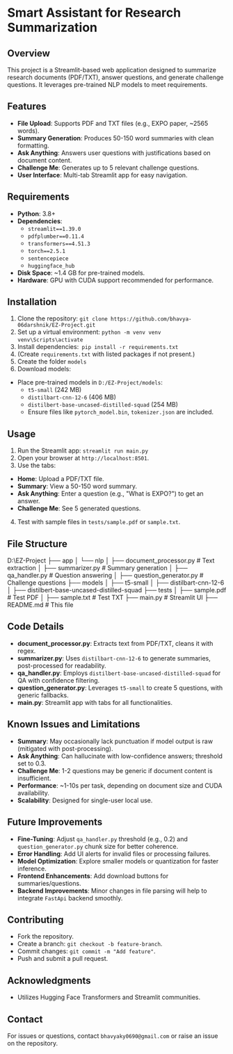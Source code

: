 

# Smart Assistant for Research Summarization

## Overview
This project is a Streamlit-based web application designed to summarize research documents (PDF/TXT), answer questions, and generate challenge questions. It leverages pre-trained NLP models to meet requirements.

## Features
- **File Upload**: Supports PDF and TXT files (e.g., EXPO paper, ~2565 words).
- **Summary Generation**: Produces 50-150 word summaries with clean formatting.
- **Ask Anything**: Answers user questions with justifications based on document content.
- **Challenge Me**: Generates up to 5 relevant challenge questions.
- **User Interface**: Multi-tab Streamlit app for easy navigation.

## Requirements
- **Python**: 3.8+
- **Dependencies**:
    - `streamlit==1.39.0`
    - `pdfplumber==0.11.4`
    - `transformers==4.51.3`
    - `torch==2.5.1`
    - `sentencepiece`
    - `huggingface_hub`
- **Disk Space**: ~1.4 GB for pre-trained models.
- **Hardware**: GPU with CUDA support recommended for performance.

## Installation
1. Clone the repository: ``git clone https://github.com/bhavya-06darshnik/EZ-Project.git``
2. Set up a virtual environment: `python -m venv venv`
   `venv\Scripts\activate`
3. Install dependencies:` pip install -r requirements.txt`
4. (Create `requirements.txt` with listed packages if not present.)
5. Create the folder `models`
5. Download models:
  - Place pre-trained models in `D:/EZ-Project/models`:
    - `t5-small` (242 MB)
    - `distilbart-cnn-12-6` (406 MB)
    - `distilbert-base-uncased-distilled-squad` (254 MB)
    - Ensure files like `pytorch_model.bin`, `tokenizer.json` are included.

## Usage
1. Run the Streamlit app: `streamlit run main.py`
2. Open your browser at `http://localhost:8501`.
3. Use the tabs:
 - **Home**: Upload a PDF/TXT file.
 - **Summary**: View a 50-150 word summary.
 - **Ask Anything**: Enter a question (e.g., "What is EXPO?") to get an answer.
 - **Challenge Me**: See 5 generated questions.
4. Test with sample files in `tests/sample.pdf` or `sample.txt`.

## File Structure
D:\EZ-Project
├── app
│   └── nlp
│       ├── document_processor.py  # Text extraction
│       ├── summarizer.py         # Summary generation
│       ├── qa_handler.py         # Question answering
│       ├── question_generator.py # Challenge questions
├── models
│   ├── t5-small
│   ├── distilbart-cnn-12-6
│   ├── distilbert-base-uncased-distilled-squad
├── tests
│   ├── sample.pdf              # Test PDF
│   ├── sample.txt              # Test TXT
├── main.py                    # Streamlit UI
├── README.md                  # This file


## Code Details
- **document_processor.py**: Extracts text from PDF/TXT, cleans it with regex.
- **summarizer.py**: Uses `distilbart-cnn-12-6` to generate summaries, post-processed for readability.
- **qa_handler.py**: Employs `distilbert-base-uncased-distilled-squad` for QA with confidence filtering.
- **question_generator.py**: Leverages `t5-small` to create 5 questions, with generic fallbacks.
- **main.py**: Streamlit app with tabs for all functionalities.

## Known Issues and Limitations
- **Summary**: May occasionally lack punctuation if model output is raw (mitigated with post-processing).
- **Ask Anything**: Can hallucinate with low-confidence answers; threshold set to 0.3.
- **Challenge Me**: 1-2 questions may be generic if document content is insufficient.
- **Performance**: ~1-10s per task, depending on document size and CUDA availability.
- **Scalability**: Designed for single-user local use.

## Future Improvements
- **Fine-Tuning**: Adjust `qa_handler.py` threshold (e.g., 0.2) and `question_generator.py` chunk size for better coherence.
- **Error Handling**: Add UI alerts for invalid files or processing failures.
- **Model Optimization**: Explore smaller models or quantization for faster inference.
- **Frontend Enhancements**: Add download buttons for summaries/questions.
- **Backend Improvements**: Minor changes in file parsing will help to integrate `FastApi` backend smoothly.

## Contributing
- Fork the repository.
- Create a branch: `git checkout -b feature-branch`.
- Commit changes: `git commit -m "Add feature"`.
- Push and submit a pull request.



## Acknowledgments
-  Utilizes Hugging Face Transformers and Streamlit communities.

## Contact
For issues or questions, contact `bhavyaky0690@gmail.com` or raise an issue on the repository.
